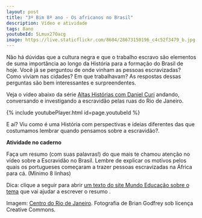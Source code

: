 ```yaml
---
layout: post
title: "3º Bim 8º ano - Os africanos no Brasil"
description: Vídeo e atividade
tags: 8ano
youtubeId: 5Lmux27Oacg
image: https://live.staticflickr.com/8604/28673150196_c4c52f3479_b.jpg
---
```


Não há dúvidas que a cultura negra e que o trabalho escravo são elementos de suma importância ao longo da História para a formação do Brasil de hoje. Você já se perguntou de onde vinham as pessoas escravizadas? Como viviam nas cidades? Em que trabalhavam? As respostas dessas perguntas são bem interessantes e surpreendentes.

Veja o vídeo abaixo da série [Altas Histórias com Daniel Curi](https://www.youtube.com/watch?v=5Lmux27Oacg) andando, conversando e investigando a escravidão pelas ruas do Rio de Janeiro.

{% include youtubePlayer.html id=page.youtubeId %}

E aí? Viu como é uma História com perspectivas e ideias diferentes das que costumamos lembrar quando pensamos sobre a escravidão?.

**Atividade no caderno**

Faça um resumo (com suas palavras!) do que mais te chamou atenção no vídeo sobre a Escravidão no Brasil. Lembre de explicar os motivos pelos quais os portugueses começaram a trazer pessoas escravizadas na África para cá. (Mínimo 8 linhas)  

Dica: clique a seguir para abrir [um texto do site Mundo Educação sobre o tema](https://mundoeducacao.uol.com.br/historiadobrasil/escravidao-no-brasil.htm) que vai ajudar a escrever o resumo .

Imagem: [Centro do Rio de Janeiro](https://search.creativecommons.org/photos/e6adfa06-f2c3-4f69-be05-9984012225da). Fotografia de Brian Godfrey sob licença Creative Commons.
